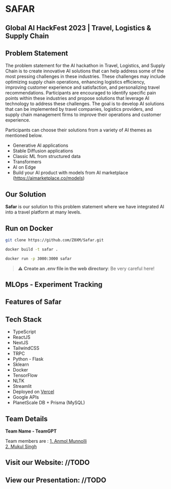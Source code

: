 # **SAFAR**

## Global AI HackFest 2023 | Travel, Logistics & Supply Chain

## Problem Statement

The problem statement for the AI hackathon in Travel, Logistics, and Supply Chain is to create innovative AI solutions that can help address some of the most pressing challenges in these industries. These challenges may include optimizing supply chain operations, enhancing logistics efficiency, improving customer experience and satisfaction, and personalizing travel recommendations. Participants are encouraged to identify specific pain points within these industries and propose solutions that leverage AI technology to address these challenges. The goal is to develop AI solutions that can be implemented by travel companies, logistics providers, and supply chain management firms to improve their operations and customer experience.

Participants can choose their solutions from a variety of AI themes as mentioned below.

* Generative AI applications
* Stable Diffusion applications
* Classic ML from structured data
* Transformers
* AI on Edge
* Build your AI product with models from AI marketplace (<https://aimarketplace.co/models>)

## Our Solution

**Safar** is our solution to this problem statement where we have integrated AI into a travel platform at many levels.

## Run on Docker

```bash
git clone https://github.com/Z0XM/Safar.git
```

```bash
docker build -t safar .
```

```bash
docker run -p 3000:3000 safar
```

> :warning: **Create an .env file in the web directory**: Be very careful here!

## MLOps - Experiment Tracking

## Features of Safar

## Tech Stack

* TypeScript
* ReactJS
* NextJS
* TailwindCSS
* TRPC
* Python - Flask
* Sklearn
* Docker
* TensorFlow
* NLTK
* Streamlit
* Deployed on [Vercel](https://)
* Google APIs
* PlanetScale DB + Prisma (MySQL)

## Team Details

**Team Name - TeamGPT**  

Team members are : 
[1. Anmol Munnolli](https://github.com/anmolmunnolli)  
[2. Mukul Singh](https://github.com/Z0XM)  

## Visit our Website:  //TODO
## View our Presentation: //TODO

